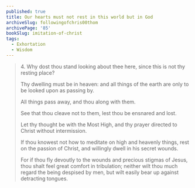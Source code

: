 ```yaml
---
published: true
title: Our hearts must not rest in this world but in God
archiveSlug: followingofchris00thom
archivePage: '85'
bookSlug: imitation-of-christ
tags:
  - Exhortation
  - Wisdom
---
```


> 4\. Why dost thou stand looking about thee here, since this is not thy resting place?
>
> Thy dwelling must be in heaven: and all things of the earth are only to be looked upon as passing by.
>
> All things pass away, and thou along with them.
>
> See that thou cleave not to them, lest thou be ensnared and lost.
>
> Let thy thought be with the Most High, and thy prayer directed to Christ without intermission.
>
> If thou knowest not how to meditate on high and heavenly things, rest on the passion of Christ, and willingly dwell in his secret wounds.
>
> For if thou fly devoutly to the wounds and precious stigmas of Jesus, thou shalt feel great comfort in tribulation; neither wilt thou much regard the being despised by men, but wilt easily bear up against detracting tongues.
